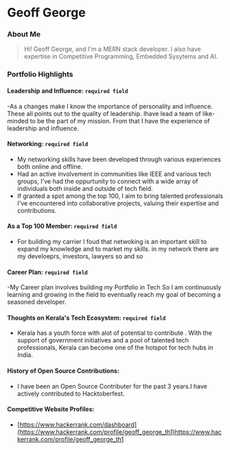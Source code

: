 
# Geoff George

### About Me

> Hi! Geoff George, and I'm a MERN stack developer. I also have expertise in Competitive Programming, Embedded Sysytems and AI.

### Portfolio Highlights


#### Leadership and Influence: `required field`

-As a changes make I know the importance of personality and influence. These all points out to the quality of leadership. Ihave lead a team of like-minded to be the part of my mission. From that I have the experience of leadership and influence.
#### Networking: `required field`

- My networking skills have been developed through various experiences both online and offline. 
- Had an active involvement in communities like IEEE and various tech groups, I've had the oppurtunity to connect with a wide array of individuals both inside and outside of tech field.
- If granted a spot among the top 100, I aim to bring talented professionals I've encountered into collaborative projects, valuing their expertise and contributions.

#### As a Top 100 Member: `required field`

- For building my carrier I foud that netwoking is an important skill to expand my knowledge and to market my skills. in my network there are my develoeprs, investors, lawyers so and so
#### Career Plan: `required field`

-My Career plan involves building my Portfolio in Tech So I am continuously learning and growing in the field to eventually reach my goal of becoming a seasoned developer.

#### Thoughts on Kerala's Tech Ecosystem: `required field`

-  Kerala has a youth force with alot of potential to contribute . With the support of government initiatives and a pool of talented tech professionals, Kerala can become one of the hotspot for tech hubs in India. 
 
#### History of Open Source Contributions:

- I have been an Open Source Contributer for the past 3 years.I have actively contributed to Hacktoberfest. 
#### Competitive Website Profiles:
- [https://www.hackerrank.com/dashboard](https://www.hackerrank.com/profile/geoff_george_th1)https://www.hackerrank.com/profile/geoff_george_th1
